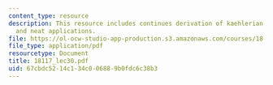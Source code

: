 ```yaml
---
content_type: resource
description: This resource includes continues derivation of kaehlerian linear algebra,
  and neat applications.
file: https://ol-ocw-studio-app-production.s3.amazonaws.com/courses/18-117-topics-in-several-complex-variables-spring-2005/67cbdc5214c134c006889b0fdc6c38b3_18117_lec30.pdf
file_type: application/pdf
resourcetype: Document
title: 18117_lec30.pdf
uid: 67cbdc52-14c1-34c0-0688-9b0fdc6c38b3
---
```

